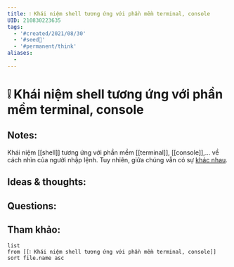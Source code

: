 ```yaml
---
title: ❕ Khái niệm shell tương ứng với phần mềm terminal, console
UID: 210830223635
tags:
  - '#created/2021/08/30'
  - '#seed🥜'
  - '#permanent/think'
aliases:
  - 
---
```

# ❕ Khái niệm shell tương ứng với phần mềm terminal, console

## Notes:
Khái niệm [[shell]] tương ứng với phần mềm [[terminal]], [[console]],... về cách nhìn của người nhập lệnh. Tuy nhiên, giữa chúng vẫn có sự [khác nhau](https://www.geeksforgeeks.org/difference-between-terminal-console-shell-and-command-line/).

## Ideas & thoughts:

## Questions:


## Tham khảo:
```dataview
list
from [[❕ Khái niệm shell tương ứng với phần mềm terminal, console]]
sort file.name asc
```